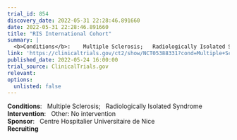 ```yaml
---
trial_id: 854
discovery_date: 2022-05-31 22:28:46.891660
date: 2022-05-31 22:28:46.891660
title: "RIS International Cohort"
summary: |
  <b>Conditions</b>:    Multiple Sclerosis;   Radiologically Isolated Syndrome<br /><b>Intervention</b>:    Other: No intervention<br /><b>Sponsor</b>:    Centre Hospitalier Universitaire de Nice<br /><b>Recruiting</b>
link: 'https://clinicaltrials.gov/ct2/show/NCT05388331?cond=Multiple+Sclerosis&sfpd_d=14&sel_rss=new14'
published_date: 2022-05-24 16:00:00
trial_source: ClinicalTrials.gov
relevant: 
options:
  unlisted: false
---
```

<b>Conditions</b>:    Multiple Sclerosis;   Radiologically Isolated Syndrome<br /><b>Intervention</b>:    Other: No intervention<br /><b>Sponsor</b>:    Centre Hospitalier Universitaire de Nice<br /><b>Recruiting</b>